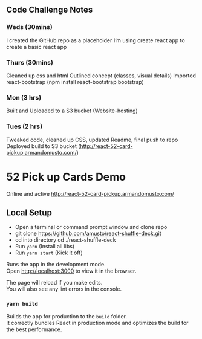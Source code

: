 ## Code Challenge Notes

### Weds (30mins)
I created the GitHub repo as a placeholder
I’m using create react app to create a basic react app

### Thurs (30mins)
Cleaned up css and html
Outlined concept (classes, visual details)
Imported react-bootstrap (npm install react-bootstrap bootstrap)

### Mon (3 hrs)
Built and Uploaded to a S3 bucket (Website-hosting)

### Tues (2 hrs)
Tweaked code, cleaned up CSS, updated Readme, final push to repo
Deployed build to S3 bucket (http://react-52-card-pickup.armandomusto.com/)

# 52 Pick up Cards Demo

Online and active
http://react-52-card-pickup.armandomusto.com/

## Local Setup

* Open a terminal or command prompt window and clone repo
* git clone https://github.com/amusto/react-shuffle-deck.git
* cd into directory cd ./react-shuffle-deck
* Run `yarn` (Install all libs)
* Run `yarn start` (Kick it off)

Runs the app in the development mode.<br />
Open [http://localhost:3000](http://localhost:3000) to view it in the browser.

The page will reload if you make edits.<br />
You will also see any lint errors in the console.

### `yarn build`

Builds the app for production to the `build` folder.<br />
It correctly bundles React in production mode and optimizes the build for the best performance.
